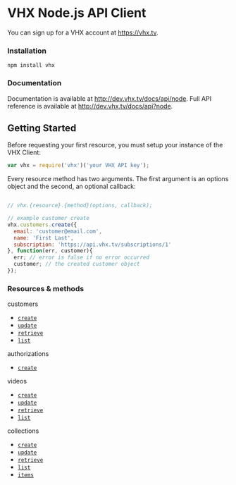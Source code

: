 # VHX Node.js API Client

You can sign up for a VHX account at https://vhx.tv.

### Installation

`npm install vhx`

### Documentation

Documentation is available at http://dev.vhx.tv/docs/api/node.
Full API reference is available at http://dev.vhx.tv/docs/api?node.

## Getting Started

Before requesting your first resource, you must setup your instance of the VHX Client:

```js
var vhx = require('vhx')('your VHX API key');
```

Every resource method has two arguments. The first argument is an options object and the second, an optional callback:

```js

// vhx.{resource}.{method}(options, callback);

// example customer create
vhx.customers.create({
  email: 'customer@email.com',
  name: 'First Last',
  subscription: 'https://api.vhx.tv/subscriptions/1'
}, function(err, customer){
  err; // error is false if no error occurred
  customer; // the created customer object
});
```

### Resources & methods

 customers
  * [`create`](http://dev.vhx.tv/docs/api?node#create_customer)
  * [`update`](http://dev.vhx.tv/docs/api?node#update_customer)
  * [`retrieve`](http://dev.vhx.tv/docs/api?node#retrieve_customer)
  * [`list`](http://dev.vhx.tv/docs/api?node#list_customers)

authorizations
  * [`create`](http://dev.vhx.tv/docs/api?node#create_authorization)

videos
  * [`create`](http://dev.vhx.tv/docs/api?node#create_customer)
  * [`update`](http://dev.vhx.tv/docs/api?node#update_customer)
  * [`retrieve`](http://dev.vhx.tv/docs/api?node#retrieve_customer)
  * [`list`](http://dev.vhx.tv/docs/api?node#list_customers)

collections
  * [`create`](http://dev.vhx.tv/docs/api?node#create_collection)
  * [`update`](http://dev.vhx.tv/docs/api?node#update_collection)
  * [`retrieve`](http://dev.vhx.tv/docs/api?node#retrieve_collection)
  * [`list`](http://dev.vhx.tv/docs/api?node#list_collections)
  * [`items`](http://dev.vhx.tv/docs/api?node#list_collection_items)

